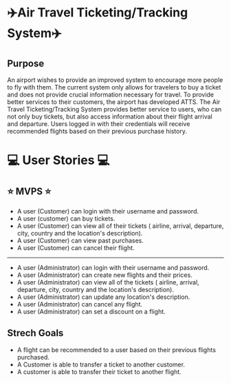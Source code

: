 # :airplane:Air Travel Ticketing/Tracking System:airplane:

## Purpose

An airport wishes to provide an improved system to encourage more people to fly with them. The current system only allows for travelers to buy a ticket and does not provide crucial information necessary for travel. To provide better services to their customers, the airport has developed ATTS. The Air Travel Ticketing/Tracking System provides better service to users, who can not only buy tickets, but also access information about their flight arrival and departure. Users logged in with their credentials will receive recommended flights based on their previous purchase history.

# :computer: User Stories :computer:

##  :star: MVPS :star:
* A user (Customer) can login with their username and password.
* A user (customer) can buy tickets.
* A user (Customer) can view all of their tickets ( airline, arrival, departure, city, country and the location's description).
* A user (Customer) can view past purchases.
* A user (Customer) can cancel their flight.
____________________________________________________________________
* A user (Administrator) can login with their username and password.
* A user (Administrator) can create new flights and their prices.
* A user (Administrator) can view all of the tickets ( airline, arrival, departure, city, country and the location's description).
* A user (Administrator) can update any location's description.
* A user (Administrator) can cancel any flight.
* A user (Administrator) can set a discount on a flight.

## Strech Goals
* A flight can be recommended to a user based on their previous flights purchased.
* A Customer is able to transfer a ticket to another customer.
* A customer is able to transfer their ticket to another flight.
